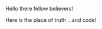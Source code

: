 Hello there fellow believers!

Here is the place of truth ...and code!

<!---
Dan-Lucian/Dan-Lucian is a ✨ special ✨ repository because its `README.md` (this file) appears on your GitHub profile.
You can click the Preview link to take a look at your changes.
--->

